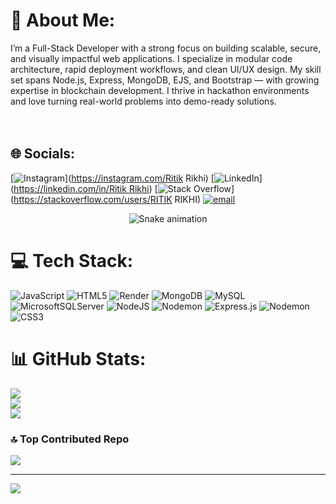 # 💫 About Me:
I’m a Full-Stack Developer with a strong focus on building scalable, secure, and visually impactful web applications. I specialize in modular code architecture, rapid deployment workflows, and clean UI/UX design. My skill set spans Node.js, Express, MongoDB, EJS, and Bootstrap — with growing expertise in blockchain development. I thrive in hackathon environments and love turning real-world problems into demo-ready solutions.<br><br><br>


## 🌐 Socials:
[![Instagram](https://img.shields.io/badge/Instagram-%23E4405F.svg?logo=Instagram&logoColor=white)](https://instagram.com/Ritik Rikhi) [![LinkedIn](https://img.shields.io/badge/LinkedIn-%230077B5.svg?logo=linkedin&logoColor=white)]([https://linkedin.com/in/Ritik Rikhi](https://www.linkedin.com/in/ritik-rikhi-93a553339/)) [![Stack Overflow](https://img.shields.io/badge/-Stackoverflow-FE7A16?logo=stack-overflow&logoColor=white)](https://stackoverflow.com/users/RITIK RIKHI) [![email](https://img.shields.io/badge/Email-D14836?logo=gmail&logoColor=white)](mailto:rikhiritik8@gmail.com) 

<div align="center">
  <img src="https://profile-readme-generator.com/assets/snake.svg" alt="Snake animation" />
</div>


# 💻 Tech Stack:
![JavaScript](https://img.shields.io/badge/javascript-%23323330.svg?style=for-the-badge&logo=javascript&logoColor=%23F7DF1E) ![HTML5](https://img.shields.io/badge/html5-%23E34F26.svg?style=for-the-badge&logo=html5&logoColor=white) ![Render](https://img.shields.io/badge/Render-%46E3B7.svg?style=for-the-badge&logo=render&logoColor=white) ![MongoDB](https://img.shields.io/badge/MongoDB-%234ea94b.svg?style=for-the-badge&logo=mongodb&logoColor=white) ![MySQL](https://img.shields.io/badge/mysql-4479A1.svg?style=for-the-badge&logo=mysql&logoColor=white) ![MicrosoftSQLServer](https://img.shields.io/badge/Microsoft%20SQL%20Server-CC2927?style=for-the-badge&logo=microsoft%20sql%20server&logoColor=white) ![NodeJS](https://img.shields.io/badge/node.js-6DA55F?style=for-the-badge&logo=node.js&logoColor=white) ![Nodemon](https://img.shields.io/badge/NODEMON-%23323330.svg?style=for-the-badge&logo=nodemon&logoColor=%BBDEAD) ![Express.js](https://img.shields.io/badge/express.js-%23404d59.svg?style=for-the-badge&logo=express&logoColor=%2361DAFB) ![Nodemon](https://img.shields.io/badge/NODEMON-%23323330.svg?style=for-the-badge&logo=nodemon&logoColor=%BBDEAD) ![CSS3](https://img.shields.io/badge/css3-%231572B6.svg?style=for-the-badge&logo=css3&logoColor=white)
# 📊 GitHub Stats:
![](https://github-readme-stats.vercel.app/api?username=RitikRikhi&theme=dark&hide_border=true&include_all_commits=false&count_private=true)<br/>
![](https://nirzak-streak-stats.vercel.app/?user=RitikRikhi&theme=dark&hide_border=true)<br/>
![](https://github-readme-stats.vercel.app/api/top-langs/?username=RitikRikhi&theme=dark&hide_border=true&include_all_commits=false&count_private=true&layout=compact)

### 🔝 Top Contributed Repo
![](https://github-contributor-stats.vercel.app/api?username=RitikRikhi&limit=5&theme=dark&combine_all_yearly_contributions=true)

---
[![](https://visitcount.itsvg.in/api?id=RitikRikhi&icon=0&color=0)](https://visitcount.itsvg.in)

<!-- Proudly created with GPRM ( https://gprm.itsvg.in ) -->
